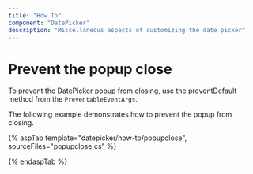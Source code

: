 ```yaml
---
title: "How To"
component: "DatePicker"
description: "Miscellaneous aspects of customizing the date picker"
---
```


# Prevent the popup close

To prevent the DatePicker popup from closing, use the
preventDefault method from the
`PreventableEventArgs`.

The following example demonstrates how to prevent the popup from closing.

{% aspTab template="datepicker/how-to/popupclose", sourceFiles="popupclose.cs" %}

{% endaspTab %}